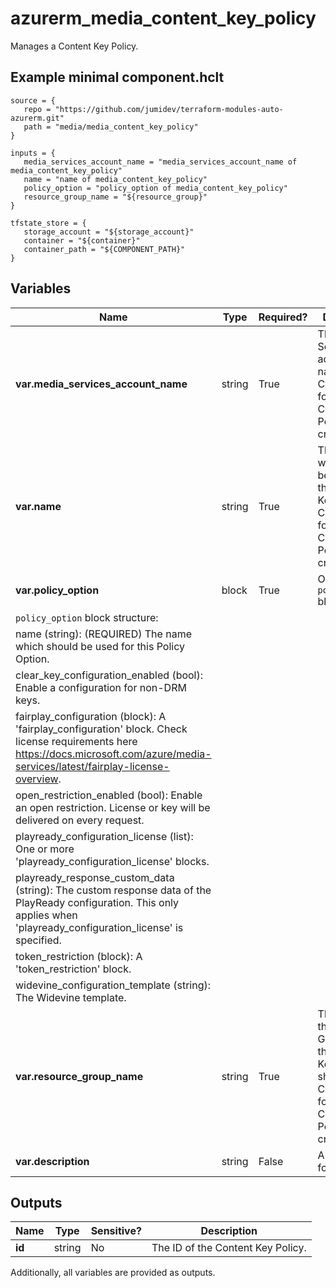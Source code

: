 # azurerm_media_content_key_policy

Manages a Content Key Policy.

## Example minimal component.hclt

```hcl
source = {
   repo = "https://github.com/jumidev/terraform-modules-auto-azurerm.git" 
   path = "media/media_content_key_policy" 
}

inputs = {
   media_services_account_name = "media_services_account_name of media_content_key_policy" 
   name = "name of media_content_key_policy" 
   policy_option = "policy_option of media_content_key_policy" 
   resource_group_name = "${resource_group}" 
}

tfstate_store = {
   storage_account = "${storage_account}" 
   container = "${container}" 
   container_path = "${COMPONENT_PATH}" 
}

```

## Variables

| Name | Type | Required? |  Description |
| ---- | ---- | --------- |  ----------- |
| **var.media_services_account_name** | string | True | The Media Services account name. Changing this forces a new Content Key Policy to be created. | 
| **var.name** | string | True | The name which should be used for this Content Key Policy. Changing this forces a new Content Key Policy to be created. | 
| **var.policy_option** | block | True | One or more `policy_option` blocks. | 
| `policy_option` block structure: || 
|   name (string): (REQUIRED) The name which should be used for this Policy Option. ||
|   clear_key_configuration_enabled (bool): Enable a configuration for non-DRM keys. ||
|   fairplay_configuration (block): A 'fairplay_configuration' block. Check license requirements here <https://docs.microsoft.com/azure/media-services/latest/fairplay-license-overview>. ||
|   open_restriction_enabled (bool): Enable an open restriction. License or key will be delivered on every request. ||
|   playready_configuration_license (list): One or more 'playready_configuration_license' blocks. ||
|   playready_response_custom_data (string): The custom response data of the PlayReady configuration. This only applies when 'playready_configuration_license' is specified. ||
|   token_restriction (block): A 'token_restriction' block. ||
|   widevine_configuration_template (string): The Widevine template. ||
| **var.resource_group_name** | string | True | The name of the Resource Group where the Content Key Policy should exist. Changing this forces a new Content Key Policy to be created. | 
| **var.description** | string | False | A description for the Policy. | 



## Outputs

| Name | Type | Sensitive? | Description |
| ---- | ---- | --------- | --------- |
| **id** | string | No  | The ID of the Content Key Policy. | 

Additionally, all variables are provided as outputs.
